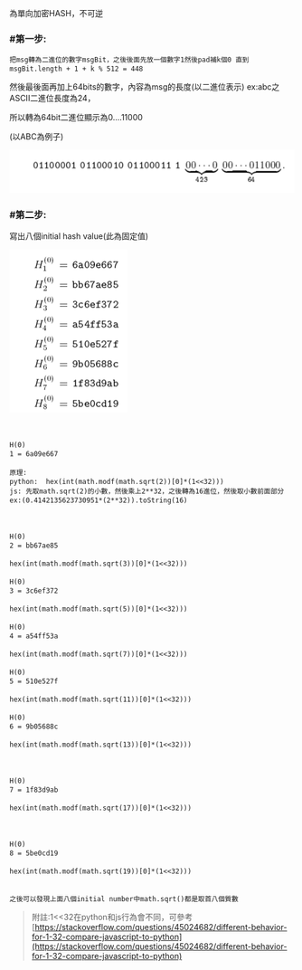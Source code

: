 為單向加密HASH，不可逆

### \#第一步:

```
把msg轉為二進位的數字msgBit，之後後面先放一個數字1然後pad補k個0 直到msgBit.length + 1 + k % 512 = 448
```

然後最後面再加上64bits的數字，內容為msg的長度\(以二進位表示\) ex:abc之ASCII二進位長度為24，

所以轉為64bit二進位顯示為0....11000

\(以ABC為例子\)

![](/assets/52542.png)

### \#第二步:

寫出八個initial hash value\(此為固定值\)

![](/assets/755.png)

```


H(0)
1 = 6a09e667            

原理:
python:  hex(int(math.modf(math.sqrt(2))[0]*(1<<32)))     
js: 先取math.sqrt(2)的小數，然後乘上2**32，之後轉為16進位，然後取小數前面部分  ex:(0.4142135623730951*(2**32)).toString(16)



H(0)
2 = bb67ae85

hex(int(math.modf(math.sqrt(3))[0]*(1<<32)))

H(0)
3 = 3c6ef372

hex(int(math.modf(math.sqrt(5))[0]*(1<<32)))

H(0)
4 = a54ff53a

hex(int(math.modf(math.sqrt(7))[0]*(1<<32)))

H(0)
5 = 510e527f

hex(int(math.modf(math.sqrt(11))[0]*(1<<32)))

H(0)
6 = 9b05688c

hex(int(math.modf(math.sqrt(13))[0]*(1<<32)))



H(0)
7 = 1f83d9ab

hex(int(math.modf(math.sqrt(17))[0]*(1<<32)))



H(0)
8 = 5be0cd19

hex(int(math.modf(math.sqrt(19))[0]*(1<<32)))


之後可以發現上面八個initial number中math.sqrt()都是取首八個質數
```

> 附註:1&lt;&lt;32在python和js行為會不同，可參考[https://stackoverflow.com/questions/45024682/different-behavior-for-1-32-compare-javascript-to-python](https://stackoverflow.com/questions/45024682/different-behavior-for-1-32-compare-javascript-to-python)



